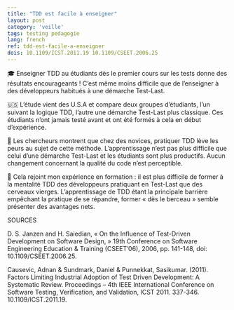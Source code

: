 ```yaml
---
title: "TDD est facile à enseigner"
layout: post
category: 'veille'
tags: testing pedagogie
lang: french
ref: tdd-est-facile-a-enseigner
dois: 10.1109/ICST.2011.19 10.1109/CSEET.2006.25
---
```


🎓 Enseigner TDD au étudiants dès le premier cours sur les tests donne des résultats encourageants ! C’est même moins difficile que de l’enseigner à des développeurs habitués à une démarche Test-Last.  
  
🇺🇸 L’étude vient des U.S.A et compare deux groupes d’étudiants, l’un suivant la logique TDD, l’autre une démarche Test-Last plus classique. Ces étudiants n’ont jamais testé avant et ont été formés à cela en début d’expérience.  
  
👻 Les chercheurs montrent que chez des novices, pratiquer TDD lève les peurs au sujet de cette méthode. L’apprentissage n’est pas plus difficile que celui d’une démarche Test-Last et les étudiants sont plus productifs. Aucun changement concernant la qualité du code n’est perceptible.  
  
🍼 Cela rejoint mon expérience en formation : il est plus difficile de former à la mentalité TDD des développeurs pratiquant en Test-Last que des cerveaux vierges. L’apprentissage de TDD étant la principale barrière empêchant la pratique de se répandre, former « dès le berceau » semble présenter des avantages nets.  
  
SOURCES  
  
D. S. Janzen and H. Saiedian, « On the Influence of Test-Driven Development on Software Design, » 19th Conference on Software Engineering Education &amp; Training (CSEET’06), 2006, pp. 141-148, doi: 10.1109/CSEET.2006.25.  
  
Causevic, Adnan &amp; Sundmark, Daniel &amp; Punnekkat, Sasikumar. (2011). Factors Limiting Industrial Adoption of Test Driven Development: A Systematic Review. Proceedings – 4th IEEE International Conference on Software Testing, Verification, and Validation, ICST 2011. 337-346. 10.1109/ICST.2011.19.